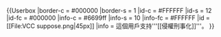 {{Userbox
  |border-c = #000000
  |border-s = 1
  |id-c     = #FFFFFF
  |id-s     = 12
  |id-fc    = #000000
  |info-c   = #6699ff
  |info-s   = 10
  |info-fc  = #FFFFFF
  |id       = [[File:VCC suppose.png|45px]]
  |info     = 這個用戶支持'''[[侵權刑事化]]'''。
}}